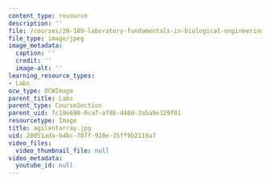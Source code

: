 ```yaml
---
content_type: resource
description: ''
file: /courses/20-109-laboratory-fundamentals-in-biological-engineering-fall-2007/28051adab4bc707f920e35ff9b2119a7_agilentarray.jpg
file_type: image/jpeg
image_metadata:
  caption: ''
  credit: ''
  image-alt: ''
learning_resource_types:
- Labs
ocw_type: OCWImage
parent_title: Labs
parent_type: CourseSection
parent_uid: fc19e690-0ca7-af8b-d48d-3a5a9e329f01
resourcetype: Image
title: agilentarray.jpg
uid: 28051ada-b4bc-707f-920e-35ff9b2119a7
video_files:
  video_thumbnail_file: null
video_metadata:
  youtube_id: null
---
```

